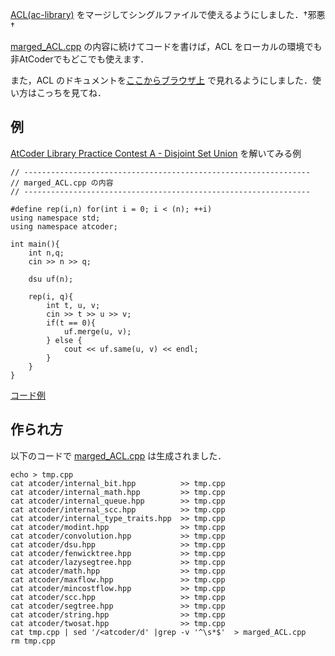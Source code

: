 
[ACL(ac-library)](https://atcoder.jp/posts/517) をマージしてシングルファイルで使えるようにしました．†邪悪†  
  
[marged_ACL.cpp](./marged_ACL.cpp) の内容に続けてコードを書けば，ACL をローカルの環境でも非AtCoderでもどこでも使えます．  

また，ACL のドキュメントを[ここからブラウザ上](https://tumoiyorozu.github.io/single-file-ac-library/document_ja/) で見れるようにしました．使い方はこっちを見てね．

## 例
[AtCoder Library Practice Contest  A - Disjoint Set Union](https://atcoder.jp/contests/practice2/tasks/practice2_a) を解いてみる例

```
// ----------------------------------------------------------------
// marged_ACL.cpp の内容
// ----------------------------------------------------------------

#define rep(i,n) for(int i = 0; i < (n); ++i)
using namespace std;
using namespace atcoder;

int main(){
    int n,q;
    cin >> n >> q;

    dsu uf(n);

    rep(i, q){
        int t, u, v;
        cin >> t >> u >> v;
        if(t == 0){
            uf.merge(u, v);
        } else {
            cout << uf.same(u, v) << endl;
        }
    }
}
```
[コード例](https://atcoder.jp/contests/practice2/submissions/16566759)


## 作られ方
以下のコードで [marged_ACL.cpp](./marged_ACL.cpp) は生成されました．

```
echo > tmp.cpp
cat atcoder/internal_bit.hpp          >> tmp.cpp
cat atcoder/internal_math.hpp         >> tmp.cpp
cat atcoder/internal_queue.hpp        >> tmp.cpp
cat atcoder/internal_scc.hpp          >> tmp.cpp
cat atcoder/internal_type_traits.hpp  >> tmp.cpp
cat atcoder/modint.hpp                >> tmp.cpp
cat atcoder/convolution.hpp           >> tmp.cpp
cat atcoder/dsu.hpp                   >> tmp.cpp
cat atcoder/fenwicktree.hpp           >> tmp.cpp
cat atcoder/lazysegtree.hpp           >> tmp.cpp
cat atcoder/math.hpp                  >> tmp.cpp
cat atcoder/maxflow.hpp               >> tmp.cpp
cat atcoder/mincostflow.hpp           >> tmp.cpp
cat atcoder/scc.hpp                   >> tmp.cpp
cat atcoder/segtree.hpp               >> tmp.cpp
cat atcoder/string.hpp                >> tmp.cpp
cat atcoder/twosat.hpp                >> tmp.cpp
cat tmp.cpp | sed '/<atcoder/d' |grep -v '^\s*$'  > marged_ACL.cpp
rm tmp.cpp
```

